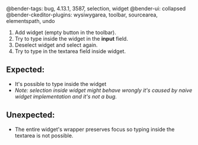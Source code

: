 @bender-tags: bug, 4.13.1, 3587, selection, widget
@bender-ui: collapsed
@bender-ckeditor-plugins: wysiwygarea, toolbar, sourcearea, elementspath, undo

1. Add widget (empty button in the toolbar).
2. Try to type inside the widget in the **input** field.
3. Deselect widget and select again.
4. Try to type in the textarea field inside widget.

## Expected:
* It's possible to type inside the widget
* _Note: selection inside widget might behave wrongly it's caused by naive widget implementation and it's not a bug._

## Unexpected:
* The entire widget's wrapper preserves focus so typing inside the textarea is not possible.
